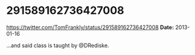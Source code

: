 # 291589162736427008
https://twitter.com/TomFrankly/status/291589162736427008
**Date:** 2013-01-16

…and said class is taught by @DRediske.
